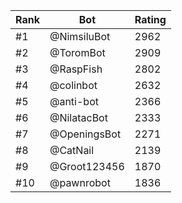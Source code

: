 Rank|Bot|Rating
---|---|---
#1|@NimsiluBot|2962
#2|@ToromBot|2909
#3|@RaspFish|2802
#4|@colinbot|2632
#5|@anti-bot|2366
#6|@NilatacBot|2333
#7|@OpeningsBot|2271
#8|@CatNail|2139
#9|@Groot123456|1870
#10|@pawnrobot|1836
